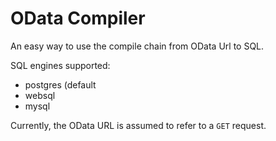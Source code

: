 # OData Compiler

An easy way to use the compile chain from OData Url to SQL.

SQL engines supported:

* postgres (default
* websql
* mysql

Currently, the OData URL is assumed to refer to a `GET` request.
